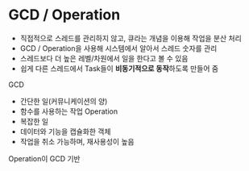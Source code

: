 # GCD / Operation
- 직접적으로 스레드를 관리하지 않고, 큐라는 개념을 이용해 작업을 분산 처리
- GCD / Operation을 사용해 시스템에서 알아서 스레드 숫자를 관리
- 스레드보다 더 높은 레벨/차원에서 일을 한다고 볼 수 있음
- 쉽게 다른 스레드에서 Task들이 **비동기적으로 동작**하도록 만들어 줌

GCD
- 간단한 일(커뮤니케이션의 양)
- 함수를 사용하는 작업
Operation
- 복잡한 일
- 데이터와 기능을 캡슐화한 객체
- 작업을 취소 가능하며, 재사용성이 높음

Operation이 GCD 기반
